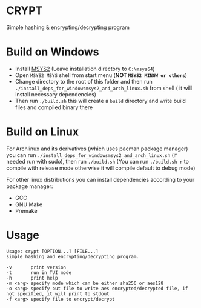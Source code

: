 # CRYPT
Simple hashing & encrypting/decrypting program

# Build on Windows
 - Install [MSYS2](https://msys2.org) (Leave installation directory to `C:\msys64`)
 - Open `MSYS2 MSYS` shell from start menu (**NOT `MSYS2 MINGW or others`**)
 - Change directory to the root of this folder and then run `./install_deps_for_windowsmsys2_and_arch_linux.sh` from shell ( it will install necessary dependencies)
 - Then run `./build.sh` this will create a `build` directory and write build files and compiled binary there

# Build on Linux
For Archlinux and its derivatives (which uses pacman package manager) you can run `./install_deps_for_windowsmsys2_and_arch_linux.sh` (if needed run with sudo), then run `./build.sh` (You can run `./build.sh r` to compile with release mode otherwise it will compile default to debug mode)

For other linux distributions you can install dependencies according to your package manager:
 - GCC
 - GNU Make
 - Premake

# Usage
```
Usage: crypt [OPTION...] [FILE...]
simple hashing and encrypting/decrypting program.

-v       print version
-t       run in TUI mode
-h       print help
-m <arg> specify mode which can be either sha256 or aes128
-o <arg> specify out file to write aes encrypted/decrypted file, if not specified, it will print to stdout
-f <arg> specify file to encrypt/decrypt
```
